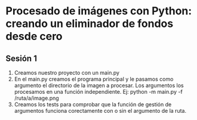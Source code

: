 # Procesado de imágenes con Python: creando un eliminador de fondos desde cero

## Sesión 1
1. Creamos nuestro proyecto con un main.py
2. En el main.py creamos el programa principal y le pasamos como argumento el directorio de la imagen a procesar. Los argumentos los procesamos en una función independiente. Ej: python -m main.py -f /ruta/a/image.png
3. Creamos los tests para comprobar que la función de gestión de argumentos funciona corectamente con o sin el argumento de la ruta.

